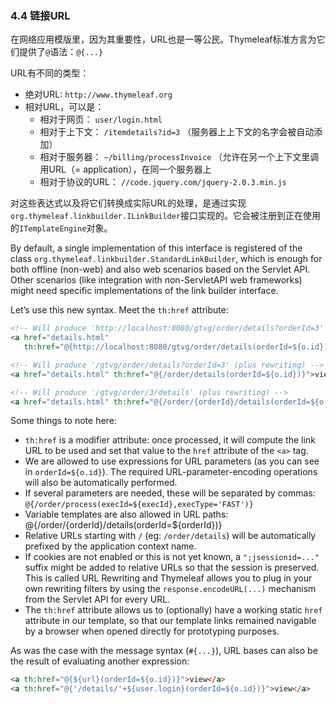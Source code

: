 ### 4.4 链接URL

在网络应用模版里，因为其重要性，URL也是一等公民。Thymeleaf标准方言为它们提供了`@`语法：`@{...}`

URL有不同的类型：

- 绝对URL: `http://www.thymeleaf.org`
- 相对URL，可以是：
  - 相对于网页： `user/login.html`
  - 相对于上下文： `/itemdetails?id=3` （服务器上上下文的名字会被自动添加）
  - 相对于服务器： `~/billing/processInvoice` （允许在另一个上下文里调用URL（= application），在同一个服务器上
  - 相对于协议的URL： `//code.jquery.com/jquery-2.0.3.min.js`

对这些表达式以及将它们转换成实际URL的处理，是通过实现`org.thymeleaf.linkbuilder.ILinkBuilder`接口实现的。它会被注册到正在使用的`ITemplateEngine`对象。

By default, a single implementation of this interface is registered of the class `org.thymeleaf.linkbuilder.StandardLinkBuilder`, which is enough for both offline (non-web) and also web scenarios based on the Servlet API. Other scenarios (like integration with non-ServletAPI web frameworks) might need specific implementations of the link builder interface.

Let’s use this new syntax. Meet the `th:href` attribute:
```html
<!-- Will produce 'http://localhost:8080/gtvg/order/details?orderId=3' (plus rewriting) -->
<a href="details.html" 
   th:href="@{http://localhost:8080/gtvg/order/details(orderId=${o.id})}">view</a>

<!-- Will produce '/gtvg/order/details?orderId=3' (plus rewriting) -->
<a href="details.html" th:href="@{/order/details(orderId=${o.id})}">view</a>

<!-- Will produce '/gtvg/order/3/details' (plus rewriting) -->
<a href="details.html" th:href="@{/order/{orderId}/details(orderId=${o.id})}">view</a>
```
Some things to note here:

- `th:href` is a modifier attribute: once processed, it will compute the link URL to be used and set that value to the `href` attribute of the `<a>` tag.
- We are allowed to use expressions for URL parameters (as you can see in `orderId=${o.id}`). The required URL-parameter-encoding operations will also be automatically performed.
- If several parameters are needed, these will be separated by commas: `@{/order/process(execId=${execId},execType='FAST')}`
- Variable templates are also allowed in URL paths: @{/order/{orderId}/details(orderId=${orderId})}
- Relative URLs starting with `/` (eg: `/order/details`) will be automatically prefixed by the application context name.
- If cookies are not enabled or this is not yet known, a `";jsessionid=..."` suffix might be added to relative URLs so that the session is preserved. This is called URL Rewriting and Thymeleaf allows you to plug in your own rewriting filters by using the `response.encodeURL(...)` mechanism from the Servlet API for every URL.
- The `th:href` attribute allows us to (optionally) have a working static `href` attribute in our template, so that our template links remained navigable by a browser when opened directly for prototyping purposes.

As was the case with the message syntax (`#{...}`), URL bases can also be the result of evaluating another expression:
```html
<a th:href="@{${url}(orderId=${o.id})}">view</a>
<a th:href="@{'/details/'+${user.login}(orderId=${o.id})}">view</a>
```